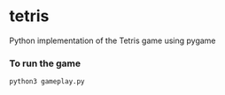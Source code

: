 # tetris
Python implementation of the Tetris game using pygame


### To run the game

<pre><code>python3 gameplay.py</code></pre>
